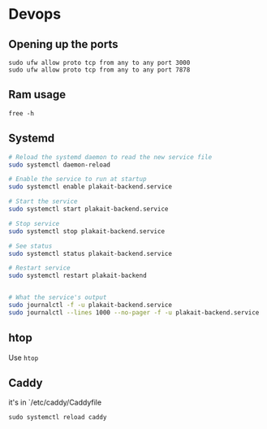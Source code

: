 # Devops

## Opening up the ports
```
sudo ufw allow proto tcp from any to any port 3000
sudo ufw allow proto tcp from any to any port 7878
```

## Ram usage
```
free -h
```

## Systemd
```bash
# Reload the systemd daemon to read the new service file
sudo systemctl daemon-reload

# Enable the service to run at startup
sudo systemctl enable plakait-backend.service

# Start the service
sudo systemctl start plakait-backend.service

# Stop service 
sudo systemctl stop plakait-backend.service

# See status
sudo systemctl status plakait-backend.service

# Restart service
sudo systemctl restart plakait-backend


# What the service's output
sudo journalctl -f -u plakait-backend.service
sudo journalctl --lines 1000 --no-pager -f -u plakait-backend.service | cut -d ' ' -f 6-
```


## htop
Use `htop`

## Caddy
it's in `/etc/caddy/Caddyfile

`sudo systemctl reload caddy`